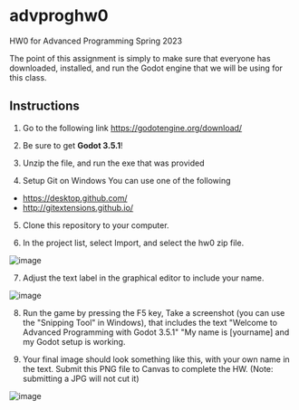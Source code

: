 # advproghw0
HW0 for Advanced Programming Spring 2023

The point of this assignment is simply to make sure that everyone has downloaded, installed, and run the Godot engine that we will be using for this class.

## Instructions

1. Go to the following link
https://godotengine.org/download/

2. Be sure to get **Godot 3.5.1**!

3. Unzip the file, and run the exe that was provided

4. Setup Git on Windows
You can use one of the following

- https://desktop.github.com/
- http://gitextensions.github.io/

5. Clone this repository to your computer.

6. In the project list, select Import, and select the hw0 zip file.

![image](https://user-images.githubusercontent.com/392417/220438016-56208bec-fb9c-49aa-bdda-0266a0170485.png)

7. Adjust the text label in the graphical editor to include your name.

![image](https://user-images.githubusercontent.com/392417/220442763-2ca2ae74-8657-470e-9a22-998946f9a84e.png)

8. Run the game by pressing the F5 key, Take a screenshot (you can use the "Snipping Tool" in Windows), that includes the text "Welcome to Advanced Programming with Godot 3.5.1" "My name is [yourname] and my Godot setup is working.

9. Your final image should look something like this, with your own name in the text. Submit this PNG file to Canvas to complete the HW. 
(Note: submitting a JPG will not cut it)

![image](https://user-images.githubusercontent.com/392417/220440400-723d5214-6af6-4a7d-8551-ba0e9254e1cb.png)
